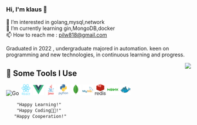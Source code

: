### Hi, I'm klaus 👋


👀 I’m interested in golang,mysql,network  
🌱 I’m currently learning gin,MongoDB,docker   
📫 How to reach me : pilw818@gmail.com
<p>Graduated in 2022 , undergraduate majored in automation. keen on programming and new technologies, in continuous learning and progress.</p>

<img align="right" src="https://media1.giphy.com/media/13HgwGsXF0aiGY/giphy.gif" />

<h2>🚀 Some Tools I Use</h2>
<p align="left">
<img src="https://cdn.jsdelivr.net/gh/devicons/devicon/icons/go/go-original.svg" alt="Go" width="30" height="30" />
<img src="https://raw.githubusercontent.com/devicons/devicon/master/icons/react/react-original-wordmark.svg" alt="react" width="30" height="30" />
<img src="https://raw.githubusercontent.com/devicons/devicon/master/icons/vuejs/vuejs-original.svg" alt="vue" width="30" height="30" />
<img src="https://raw.githubusercontent.com/devicons/devicon/master/icons/java/java-original-wordmark.svg" alt="java" width="30" height="30" />
<img src="https://raw.githubusercontent.com/devicons/devicon/master/icons/python/python-original-wordmark.svg" alt="python" width="30" height="30" />
<img src="https://raw.githubusercontent.com/devicons/devicon/master/icons/mongodb/mongodb-original.svg" alt="mongodb" width="30" height="30" />
<img src="https://raw.githubusercontent.com/devicons/devicon/master/icons/mysql/mysql-original-wordmark.svg" alt="mysql" width="30" height="30" />
<img src="https://raw.githubusercontent.com/devicons/devicon/master/icons/redis/redis-original-wordmark.svg" alt="redis" width="30" height="30" />
<img src="https://raw.githubusercontent.com/devicons/devicon/master/icons/nginx/nginx-original.svg" alt="nginx" width="30" height="30" />
<img src="https://raw.githubusercontent.com/devicons/devicon/master/icons/docker/docker-original.svg" alt="Docker" width="30" height="30" />

<samp>
    <p align="left">
        
       
        "Happy Learning!"
        "Happy Coding👨‍💻!"
       "Happy Cooperation!"
    
</samp>  
  
  
  
  



<!--
**xxxiklaus/xxxiklaus** is a ✨ _special_ ✨ repository because its `README.md` (this file) appears on your GitHub profile.

Here are some ideas to get you started:

- 🔭 I’m currently working on ...
- 🌱 I’m currently learning ...
- 👯 I’m looking to collaborate on ...
- 🤔 I’m looking for help with ...
- 💬 Ask me about ...
- 📫 How to reach me: ...
- 😄 Pronouns: ...
- ⚡ Fun fact: ...
</p>
<img src="https://github-readme-stats.vercel.app/api?username=xxxiklaus&show_icons=true&count_private=true" alt="xxxiklaus" />
<p><img src="https://visitor-badge.glitch.me/badge?page_id=Xxxiklaus.Xxxiklaus" alt="visitors"></p>
-->



